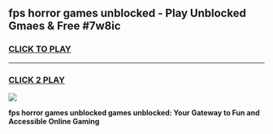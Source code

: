
## fps horror games unblocked - Play Unblocked Gmaes & Free #7w8ic
<h3>
<a href="https://news.freeplayer.one?title=fps_horror_games_unblocked&ref=26F">CLICK TO PLAY</a></h3>
<hr>

<h3>
<a href="https://news.freeplayer.one?title=fps_horror_games_unblocked&ref=26F">CLICK 2 PLAY</a>
  
</h3>

<a href="https://news.freeplayer.one?title=fps_horror_games_unblocked&ref=26F/"><img src="https://clearcache.store/games.png"></a>


**fps horror games unblocked games unblocked: Your Gateway to Fun and Accessible Online Gaming**
